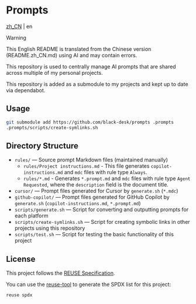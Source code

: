 <!--
SPDX-FileCopyrightText: 2025 Chen Linxuan <me@black-desk.cn>

SPDX-License-Identifier: MIT
-->

# Prompts

[zh_CN](./README.zh_CN.md) | en

> [!WARNING]
> This English README is translated from the Chinese version (README.zh_CN.md)
> using AI and may contain errors.

This repository is used to centrally manage AI prompts that are shared across multiple of my personal projects.

This repository is added as a submodule to my projects and kept up to date via dependabot.

## Usage

```bash
git submodule add https://github.com/black-desk/prompts .prompts
.prompts/scripts/create-symlinks.sh
```

## Directory Structure

- `rules/` —
  Source prompt Markdown files (maintained manually)
  - `rules/Project instructions.md` -
    This file generates `copilot-instructions.md` and `mdc` files with rule type `Always`.
  - `rules/*.md` -
    Generates `*.prompt.md` and `mdc` files with rule type `Agent Requested`, where the `description` field is the document title.
- `cursor/` —
  Prompt files generated for Cursor by `generate.sh` (`*.mdc`)
- `github-copilot/` —
  Prompt files generated for GitHub Copilot by `generate.sh` (`copilot-instructions.md`, `*.prompt.md`)
- `scripts/generate.sh` — Script for converting and outputting prompts for each platform
- `scripts/create-symlinks.sh` — Script for creating symbolic links in other projects using this repository
- `scripts/test.sh` — Script for testing the basic functionality of this project

## License

This project follows the [REUSE Specification](https://reuse.software/spec-3.3/).

You can use the [reuse-tool](https://github.com/fsfe/reuse-tool) to generate the SPDX list for this project:

```bash
reuse spdx
```
